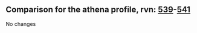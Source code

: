 ## Comparison for the athena profile, rvn: [539](https://github.com/PRO100KatYT/FortniteProfileRevisions/tree/main/profiles/athena/539%20athena.json)-[541](https://github.com/PRO100KatYT/FortniteProfileRevisions/tree/main/profiles/athena/541%20athena.json)

No changes
